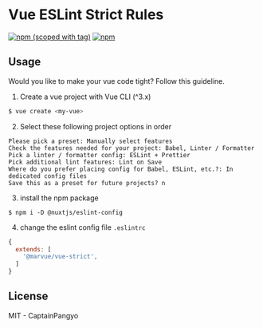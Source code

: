# Vue ESLint Strict Rules

[![npm (scoped with tag)](https://flat.badgen.net/npm/v/@marvue/eslint-config-vue-strict)](https://npmjs.com/package/@marvue/eslint-config-vue-strict)
[![npm](https://flat.badgen.net/npm/dt/@marvue/eslint-config-vue-strict)](https://npmjs.com/package/@marvue/eslint-config-vue-strict)

## Usage

Would you like to make your vue code tight? Follow this guideline.

1. Create a vue project with Vue CLI (^3.x)

```bash
$ vue create <my-vue>
```

2. Select these following project options in order

```
Please pick a preset: Manually select features
Check the features needed for your project: Babel, Linter / Formatter
Pick a linter / formatter config: ESLint + Prettier
Pick additional lint features: Lint on Save
Where do you prefer placing config for Babel, ESLint, etc.?: In dedicated config files
Save this as a preset for future projects? n
```

3. install the npm package

```
$ npm i -D @nuxtjs/eslint-config
```

4. change the eslint config file `.eslintrc`

```js
{
  extends: [
    '@marvue/vue-strict',
  ]
}
```

## License

MIT - CaptainPangyo
